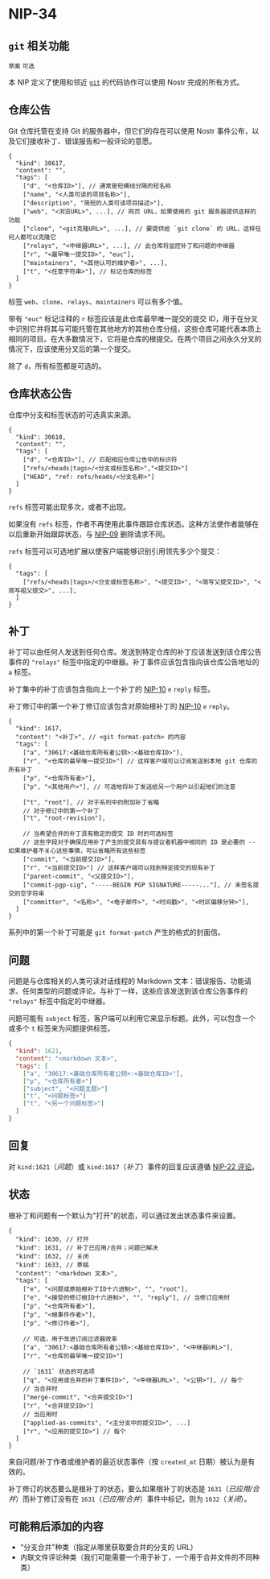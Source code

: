 NIP-34
======

`git` 相关功能
-----------

`草案` `可选`

本 NIP 定义了使用和邻近 [`git`](https://git-scm.com/) 的代码协作可以使用 Nostr 完成的所有方式。

## 仓库公告

Git 仓库托管在支持 Git 的服务器中，但它们的存在可以使用 Nostr 事件公布，以及它们接收补丁、错误报告和一般评论的意愿。

```jsonc
{
  "kind": 30617,
  "content": "",
  "tags": [
    ["d", "<仓库ID>"], // 通常是短横线分隔的短名称
    ["name", "<人类可读的项目名称>"],
    ["description", "简短的人类可读项目描述>"],
    ["web", "<浏览URL>", ...], // 网页 URL，如果使用的 git 服务器提供这样的功能
    ["clone", "<git克隆URL>", ...], // 要提供给 `git clone` 的 URL，这样任何人都可以克隆它
    ["relays", "<中继器URL>", ...], // 此仓库将监控补丁和问题的中继器
    ["r", "<最早唯一提交ID>", "euc"],
    ["maintainers", "<其他认可的维护者>", ...],
    ["t", "<任意字符串>"], // 标记仓库的标签
  ]
}
```

标签 `web`、`clone`、`relays`、`maintainers` 可以有多个值。

带有 `"euc"` 标记注释的 `r` 标签应该是此仓库最早唯一提交的提交 ID，用于在分叉中识别它并将其与可能托管在其他地方的其他仓库分组，这些仓库可能代表本质上相同的项目。在大多数情况下，它将是仓库的根提交。在两个项目之间永久分叉的情况下，应该使用分叉后的第一个提交。

除了 `d`，所有标签都是可选的。

## 仓库状态公告

仓库中分支和标签状态的可选真实来源。

```jsonc
{
  "kind": 30618,
  "content": "",
  "tags": [
    ["d", "<仓库ID>"], // 匹配相应仓库公告中的标识符
    ["refs/<heads|tags>/<分支或标签名称>","<提交ID>"]
    ["HEAD", "ref: refs/heads/<分支名称>"]
  ]
}
```

`refs` 标签可能出现多次，或者不出现。

如果没有 `refs` 标签，作者不再使用此事件跟踪仓库状态。这种方法使作者能够在以后重新开始跟踪状态，与 [NIP-09](09.md) 删除请求不同。

`refs` 标签可以可选地扩展以使客户端能够识别引用领先多少个提交：

```jsonc
{
  "tags": [
    ["refs/<heads|tags>/<分支或标签名称>", "<提交ID>", "<简写父提交ID>", "<简写祖父提交>", ...],
  ]
}
```

## 补丁

补丁可以由任何人发送到任何仓库。发送到特定仓库的补丁应该发送到该仓库公告事件的 `"relays"` 标签中指定的中继器。补丁事件应该包含指向该仓库公告地址的 `a` 标签。

补丁集中的补丁应该包含指向上一个补丁的 [NIP-10](10.md) `e` `reply` 标签。

补丁修订中的第一个补丁修订应该包含对原始根补丁的 [NIP-10](10.md) `e` `reply`。

```jsonc
{
  "kind": 1617,
  "content": "<补丁>", // <git format-patch> 的内容
  "tags": [
    ["a", "30617:<基础仓库所有者公钥>:<基础仓库ID>"],
    ["r", "<仓库的最早唯一提交ID>"] // 这样客户端可以订阅发送到本地 git 仓库的所有补丁
    ["p", "<仓库所有者>"],
    ["p", "<其他用户>"], // 可选地将补丁发送给另一个用户以引起他们的注意

    ["t", "root"], // 对于系列中的附加补丁省略
    // 对于修订中的第一个补丁
    ["t", "root-revision"],

    // 当希望合并的补丁具有稳定的提交 ID 时的可选标签
    // 这些字段对于确保应用补丁产生的提交具有与提议者机器中相同的 ID 是必要的 -- 如果维护者不关心这些事情，可以省略所有这些标签
    ["commit", "<当前提交ID>"],
    ["r", "<当前提交ID>"] // 这样客户端可以找到特定提交的现有补丁
    ["parent-commit", "<父提交ID>"],
    ["commit-pgp-sig", "-----BEGIN PGP SIGNATURE-----..."], // 未签名提交的空字符串
    ["committer", "<名称>", "<电子邮件>", "<时间戳>", "<时区偏移分钟>"],
  ]
}
```

系列中的第一个补丁可能是 `git format-patch` 产生的格式的封面信。

## 问题

问题是与仓库相关的人类可读对话线程的 Markdown 文本：错误报告、功能请求、任何类型的问题或评论。与补丁一样，这些应该发送到该仓库公告事件的 `"relays"` 标签中指定的中继器。

问题可能有 `subject` 标签，客户端可以利用它来显示标题。此外，可以包含一个或多个 `t` 标签来为问题提供标签。

```json
{
  "kind": 1621,
  "content": "<markdown 文本>",
  "tags": [
    ["a", "30617:<基础仓库所有者公钥>:<基础仓库ID>"],
    ["p", "<仓库所有者>"]
    ["subject", "<问题主题>"]
    ["t", "<问题标签>"]
    ["t", "<另一个问题标签>"]
  ]
}
```

## 回复

对 `kind:1621`（_问题_）或 `kind:1617`（_补丁_）事件的回复应该遵循 [NIP-22 评论](22.md)。

## 状态

根补丁和问题有一个默认为"打开"的状态，可以通过发出状态事件来设置。

```jsonc
{
  "kind": 1630, // 打开
  "kind": 1631, // 补丁已应用/合并；问题已解决
  "kind": 1632, // 关闭
  "kind": 1633, // 草稿
  "content": "<markdown 文本>",
  "tags": [
    ["e", "<问题或原始根补丁ID十六进制>", "", "root"],
    ["e", "<接受的修订根ID十六进制>", "", "reply"], // 当修订应用时
    ["p", "<仓库所有者>"],
    ["p", "<根事件作者>"],
    ["p", "<修订作者>"],

    // 可选，用于改进订阅过滤器效率
    ["a", "30617:<基础仓库所有者公钥>:<基础仓库ID>", "<中继器URL>"],
    ["r", "<仓库的最早唯一提交ID>"]

    // `1631` 状态的可选项
    ["q", "<应用或合并的补丁事件ID>", "<中继器URL>", "<公钥>"], // 每个
    // 当合并时
    ["merge-commit", "<合并提交ID>"]
    ["r", "<合并提交ID>"]
    // 当应用时
    ["applied-as-commits", "<主分支中的提交ID>", ...]
    ["r", "<应用的提交ID>"] // 每个
  ]
}
```

来自问题/补丁作者或维护者的最近状态事件（按 `created_at` 日期）被认为是有效的。

补丁修订的状态要么是根补丁的状态，要么如果根补丁的状态是 `1631`（_已应用/合并_）而补丁修订没有在 `1631`（_已应用/合并_）事件中标记，则为 `1632`（_关闭_）。


## 可能稍后添加的内容

- "分支合并"种类（指定从哪里获取要合并的分支的 URL）
- 内联文件评论种类（我们可能需要一个用于补丁，一个用于合并文件的不同种类）

